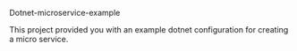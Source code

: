 Dotnet-microservice-example

This project provided you with an example dotnet configuration for creating a micro service. 


